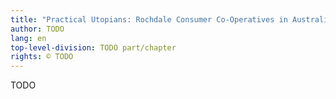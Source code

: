 ```yaml
---
title: "Practical Utopians: Rochdale Consumer Co-Operatives in Australia and New Zealand"
author: TODO
lang: en
top-level-division: TODO part/chapter
rights: © TODO
---
```


TODO

